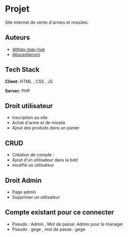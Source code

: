 
# Projet
Site internet de vente d'armes et missiles:


## Auteurs

- [@theo-max-hue](https://github.com/Theo-max-hue)
- [@lucasfarroni](@https://github.com/lucasfarroni)


## Tech Stack

**Client:** HTML , CSS , JS

**Server:** PHP


## Droit utilisateur 
- inscription au site
- Achat d'arme et de missile
- Ajout des produits dans un panier

## CRUD 
- Création de compte :
- Ajout d'un utilisateur dans la bdd
- modifié un utilisateur

## Droit Admin 
- Page admin
- Supprimer un utilisateur


## Compte existant pour ce connecter
- Pseudo : Admin , Mot de passe: Admin pour le manager
- Pseudo : gege , mot de passe : gege


